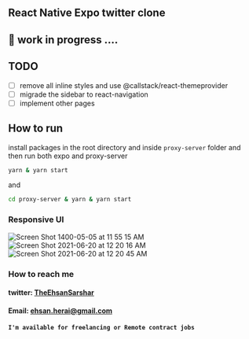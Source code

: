 

## React Native Expo twitter clone
## 🦺 work in progress ....

## TODO
- [ ] remove all inline styles and use @callstack/react-themeprovider
- [ ] migrade the sidebar to react-navigation
- [ ] implement other pages

## How to run

install packages in the root directory and inside `proxy-server` folder
and then run both expo and proxy-server
```bash
yarn & yarn start
```
and 
```bash
cd proxy-server & yarn & yarn start
```


### Responsive UI

![Screen Shot 1400-05-05 at 11 55 15 AM](https://user-images.githubusercontent.com/46188784/127113413-8eebd5a0-7301-4ece-b2aa-fdc8aa5ac6ea.png)
![Screen Shot 2021-06-20 at 12 20 16 AM](https://user-images.githubusercontent.com/46188784/122653960-8f396880-d15d-11eb-8fb0-738726bf198f.png)
![Screen Shot 2021-06-20 at 12 20 45 AM](https://user-images.githubusercontent.com/46188784/122653965-9a8c9400-d15d-11eb-82a0-10a890148f90.png)


### How to reach me

  #### twitter: [TheEhsanSarshar](twitter.com/TheEhsanSarshar)
  #### Email: ehsan.herai@gmail.com 
  #### `I'm available for freelancing or Remote contract jobs`
